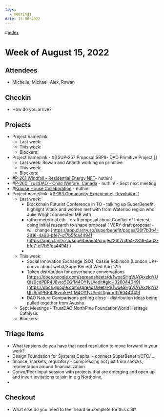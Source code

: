 ```yaml
---
tags:
  - meetings
date: 15-08-2022
---
```

#[index](notes/general-circle/old-gc-meetings/index.md) 
# Week of August 15, 2022

## Attendees
- Michelle, Michael, Alex, Rowan 

## Checkin
- How do you arrive?

## Projects
- Project name/link
	- Last week:
	- This week:
	- Blockers:
- Project name/link - #[[SUP-257 Proposal SBP8- DAO Primitive Project
]]
	- Last week:  Rowan and Ananth working on primitive 
	- This week:
	- Blockers:
- #[P-261 Windfall - Residential Energy NFT](P-261%20Windfall%20-%20Residential%20Energy%20NFT)- nuthin!
- #[P-260 TrustDAO - Child Welfare, Canada](P-260%20TrustDAO%20-%20Child%20Welfare,%20Canada) - nuthin! - Sept next meeting
- #[Krause House Collaboration](Krause%20House%20Collaboration) - nuthin!   
- Project name/link: #[P-193 Community Experience- Revolution 1](P-193%20Community%20Experience-%20Revolution%201) 
	- Last week:
		- Blockchain Futurist Conference in TO - talking up SuperBenefit, highlight Vitalik and women  met with from Waterloo region who Julie Wright connected MB with
		- rathermercurial.eth - draft proposal about Conflict of Interest, doing initial research to shape proposal ( VERY draft proposal - will change [https://app.clarity.so/superbenefit/pages/36f7b3b4-2816-4a63-bfe7-cf7b5fca4494](https://app.clarity.so/superbenefit/pages/36f7b3b4-2816-4a63-bfe7-cf7b5fca4494) )
		- 
	- This week:
		- Social Innovation Exchange (SIX), Cassie Robinson (London UK)- convo about web3/SuperBenefit Wed Aug 17th 
		- Token distribution for governance conversations [https://docs.google.com/spreadsheets/d/1woeSHgViAYAxzIqYUQIz9cdPBR4J8vro5EGfM4OY1yU/edit#gid=326044049](https://docs.google.com/spreadsheets/d/1woeSHgViAYAxzIqYUQIz9cdPBR4J8vro5EGfM4OY1yU/edit#gid=326044049) 
		- DAO Nature Comparisons getting close - distribution ideas being pulled together from Ayusha 
	- Sept Meetings - TrustDAO NorthPine FoundationWorld Heritage Catalysis
	- Blockers:

## Triage Items
- What tensions do you have that need resolution to move forward in your work?
- Design Foundation for Systems Capital - connect SuperBenefit/CFC/....
- finance, markets, regulatory - compressing not just from shocks, reorientation around financialization 
- Convo/Peer Input session with projects that are emerging and open up and invert invitations to join in e.g Northpine, 
- 

## Checkout
- What else do you need to feel heard or complete for this call?

